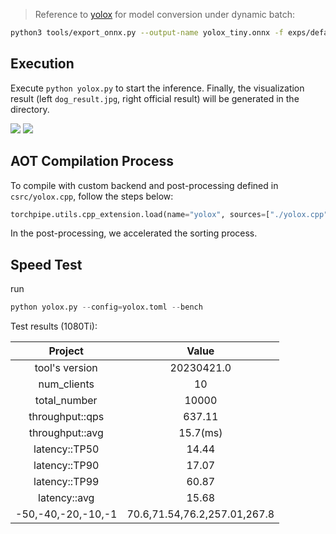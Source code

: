  
> Reference to [yolox](https://github.com/Megvii-BaseDetection/YOLOX/tree/main/demo/ONNXRuntime) for model conversion under dynamic batch:

```bash
python3 tools/export_onnx.py --output-name yolox_tiny.onnx -f exps/default/yolox_tiny.py -c yolox_tiny.pth --dynamic
```

## Execution
Execute `python yolox.py` to start the inference. Finally, the visualization result (left `dog_result.jpg`, right official result) will be generated in the directory.


![](../static/dog_result.jpg)
![](../static/dog_result_official.jpg)

## AOT Compilation Process
To compile with custom backend and post-processing defined in `csrc/yolox.cpp`, follow the steps below:

```python
torchpipe.utils.cpp_extension.load(name="yolox", sources=["./yolox.cpp"])
```
In the post-processing, we accelerated the sorting process.

## Speed Test

run 
```python
python yolox.py --config=yolox.toml --bench
```
Test results (1080Ti):

 |      Project       |            Value             |
|:------------------:|:----------------------------:|
|   tool's version   |          20230421.0          |
|    num_clients     |              10              |
|    total_number    |            10000             |
|  throughput::qps   |            637.11            |
|  throughput::avg   |           15.7(ms)           |
|   latency::TP50    |            14.44             |
|   latency::TP90    |            17.07             |
|   latency::TP99    |            60.87             |
|    latency::avg    |            15.68             |
| -50,-40,-20,-10,-1 | 70.6,71.54,76.2,257.01,267.8 |
